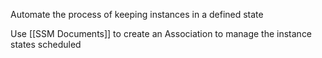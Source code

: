 
Automate the process of keeping instances in a defined state

Use [[SSM Documents]] to create an Association to manage the instance states scheduled